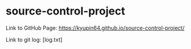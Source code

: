 # source-control-project
Link to GitHub Page: https://kyupin64.github.io/source-control-project/

Link to git log: [log.txt]